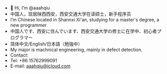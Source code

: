 - 👋 Hi, I’m @aaahqiu
- 中国人，现居陕西西安，西安交通大学在读硕士，新手程序员
- I’m Chinese located in Shannxi Xi'an, studying for a master's degree, a new programmer
- 中国人です、西安に住んでいます、西安交通大学の修士に在学中、初心者プログラマー
- 简体中文/English/日本語（勉強中）
- My major is machnical engineering, mainly in defect detection.
- Contact:
- Tel: +86 15762999091
- E-mail: aaahqiu@icloud.com

<!---

--->
